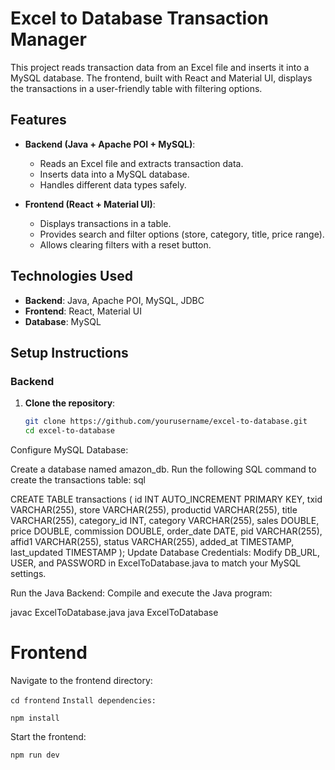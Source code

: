 # Excel to Database Transaction Manager

This project reads transaction data from an Excel file and inserts it into a MySQL database. The frontend, built with React and Material UI, displays the transactions in a user-friendly table with filtering options.

## Features

- **Backend (Java + Apache POI + MySQL)**:
  - Reads an Excel file and extracts transaction data.
  - Inserts data into a MySQL database.
  - Handles different data types safely.

- **Frontend (React + Material UI)**:
  - Displays transactions in a table.
  - Provides search and filter options (store, category, title, price range).
  - Allows clearing filters with a reset button.

## Technologies Used

- **Backend**: Java, Apache POI, MySQL, JDBC
- **Frontend**: React, Material UI
- **Database**: MySQL

## Setup Instructions

### Backend

1. **Clone the repository**:
   ```sh
   git clone https://github.com/yourusername/excel-to-database.git
   cd excel-to-database
Configure MySQL Database:

Create a database named amazon_db.
Run the following SQL command to create the transactions table:
sql

CREATE TABLE transactions (
    id INT AUTO_INCREMENT PRIMARY KEY,
    txid VARCHAR(255),
    store VARCHAR(255),
    productid VARCHAR(255),
    title VARCHAR(255),
    category_id INT,
    category VARCHAR(255),
    sales DOUBLE,
    price DOUBLE,
    commission DOUBLE,
    order_date DATE,
    pid VARCHAR(255),
    affid1 VARCHAR(255),
    status VARCHAR(255),
    added_at TIMESTAMP,
    last_updated TIMESTAMP
);
Update Database Credentials: Modify DB_URL, USER, and PASSWORD in ExcelToDatabase.java to match your MySQL settings.

Run the Java Backend: Compile and execute the Java program:

javac ExcelToDatabase.java
java ExcelToDatabase

# Frontend
Navigate to the frontend directory:


```cd frontend```
```Install dependencies:```

```npm install```

Start the frontend:

```npm run dev```

